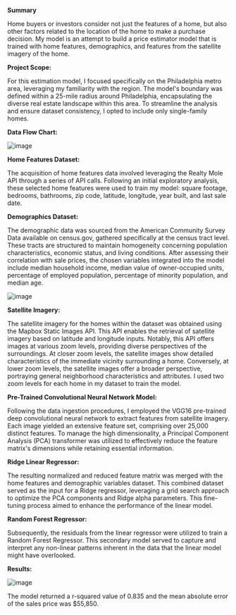 **Summary**

Home buyers or investors consider not just the features of a home, but also other factors related to the location of the home to make a purchase decision. My model is an attempt to build a price estimator model that is trained with home features, demographics, and features from the satellite imagery of the home.

**Project Scope:**

For this estimation model, I focused specifically on the Philadelphia metro area, leveraging my familiarity with the region. The model's boundary was defined within a 25-mile radius around Philadelphia, encapsulating the diverse real estate landscape within this area. To streamline the analysis and ensure dataset consistency, I opted to include only single-family homes.


**Data Flow Chart:**


![image](https://github.com/Sharanjv/Data-Science-Projects/assets/17241845/f50c9d90-e0cf-4717-8d29-5cb64455d19c)


**Home Features Dataset:**

The acquisition of home features data involved leveraging the Realty Mole API through a series of API calls. Following an initial exploratory analysis, these selected home features were used to train my model: square footage, bedrooms, bathrooms, zip code, latitude, longitude, year built, and last sale date.

**Demographics Dataset:**

The demographic data was sourced from the American Community Survey Data available on census.gov, gathered specifically at the census tract level. These tracts are structured to maintain homogeneity concerning population characteristics, economic status, and living conditions. After assessing their correlation with sale prices, the chosen variables integrated into the model include median household income, median value of owner-occupied units, percentage of employed population, percentage of minority population, and median age.

![image](https://github.com/Sharanjv/Data-Science-Projects/assets/17241845/39ad9523-472d-43ca-a733-f9167bf54f55)


**Satellite Imagery:**

The satellite imagery for the homes within the dataset was obtained using the Mapbox Static Images API. This API enables the retrieval of satellite imagery based on latitude and longitude inputs. Notably, this API offers images at various zoom levels, providing diverse perspectives of the surroundings. At closer zoom levels, the satellite images show detailed characteristics of the immediate vicinity surrounding a home. Conversely, at lower zoom levels, the satellite images offer a broader perspective, portraying general neighborhood characteristics and attributes. I used two zoom levels for each home in my dataset to train the model.

**Pre-Trained Convolutional Neural Network Model:**

Following the data ingestion procedures, I employed the VGG16 pre-trained deep convolutional neural network to extract features from satellite imagery. Each image yielded an extensive feature set, comprising over 25,000 distinct features. To manage the high dimensionality, a Principal Component Analysis (PCA) transformer was utilized to effectively reduce the feature matrix's dimensions while retaining essential information.

**Ridge Linear Regressor:**

The resulting normalized and reduced feature matrix was merged with the home features and demographic variables dataset. This combined dataset served as the input for a Ridge regressor, leveraging a grid search approach to optimize the PCA components and Ridge alpha parameters. This fine-tuning process aimed to enhance the performance of the linear model.

**Random Forest Regressor:**

Subsequently, the residuals from the linear regressor were utilized to train a Random Forest Regressor. This secondary model served to capture and interpret any non-linear patterns inherent in the data that the linear model might have overlooked.

**Results:** 

![image](https://github.com/Sharanjv/Data-Science-Projects/assets/17241845/90efef9d-c673-4313-b6cb-8d79974e0675)


The model returned a r-squared value of 0.835 and the mean absolute error of the sales price was $55,850.

